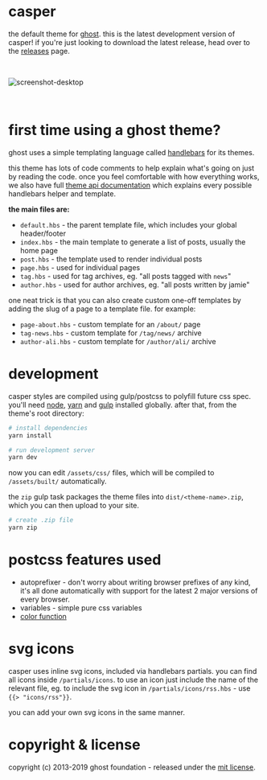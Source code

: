 # casper

the default theme for [ghost](http://github.com/tryghost/ghost/). this is the latest development version of casper! if you're just looking to download the latest release, head over to the [releases](https://github.com/tryghost/casper/releases) page.

&nbsp;

![screenshot-desktop](https://user-images.githubusercontent.com/353959/66987533-40eae100-f0c1-11e9-822e-cbaf38fb8e3f.png)

&nbsp;

# first time using a ghost theme?

ghost uses a simple templating language called [handlebars](http://handlebarsjs.com/) for its themes.

this theme has lots of code comments to help explain what's going on just by reading the code. once you feel comfortable with how everything works, we also have full [theme api documentation](https://ghost.org/docs/api/handlebars-themes/) which explains every possible handlebars helper and template.

**the main files are:**

- `default.hbs` - the parent template file, which includes your global header/footer
- `index.hbs` - the main template to generate a list of posts, usually the home page
- `post.hbs` - the template used to render individual posts
- `page.hbs` - used for individual pages
- `tag.hbs` - used for tag archives, eg. "all posts tagged with `news`"
- `author.hbs` - used for author archives, eg. "all posts written by jamie"

one neat trick is that you can also create custom one-off templates by adding the slug of a page to a template file. for example:

- `page-about.hbs` - custom template for an `/about/` page
- `tag-news.hbs` - custom template for `/tag/news/` archive
- `author-ali.hbs` - custom template for `/author/ali/` archive


# development

casper styles are compiled using gulp/postcss to polyfill future css spec. you'll need [node](https://nodejs.org/), [yarn](https://yarnpkg.com/) and [gulp](https://gulpjs.com) installed globally. after that, from the theme's root directory:

```bash
# install dependencies
yarn install

# run development server
yarn dev
```

now you can edit `/assets/css/` files, which will be compiled to `/assets/built/` automatically.

the `zip` gulp task packages the theme files into `dist/<theme-name>.zip`, which you can then upload to your site.

```bash
# create .zip file
yarn zip
```

# postcss features used

- autoprefixer - don't worry about writing browser prefixes of any kind, it's all done automatically with support for the latest 2 major versions of every browser.
- variables - simple pure css variables
- [color function](https://github.com/postcss/postcss-color-function)


# svg icons

casper uses inline svg icons, included via handlebars partials. you can find all icons inside `/partials/icons`. to use an icon just include the name of the relevant file, eg. to include the svg icon in `/partials/icons/rss.hbs` - use `{{> "icons/rss"}}`.

you can add your own svg icons in the same manner.


# copyright & license

copyright (c) 2013-2019 ghost foundation - released under the [mit license](license).
